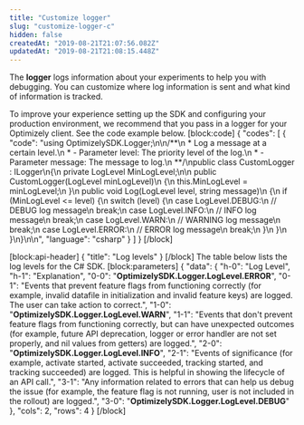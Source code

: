 ```yaml
---
title: "Customize logger"
slug: "customize-logger-c"
hidden: false
createdAt: "2019-08-21T21:07:56.082Z"
updatedAt: "2019-08-21T21:08:15.448Z"
---
```

The **logger** logs information about your experiments to help you with debugging. You can customize where log information is sent and what kind of information is tracked.

To improve your experience setting up the SDK and configuring your production environment, we recommend that you pass in a logger for your Optimizely client. See the code example below. 
[block:code]
{
  "codes": [
    {
      "code": "using OptimizelySDK.Logger;\n\n/**\n * Log a message at a certain level.\n * - Parameter level: The priority level of the log.\n * - Parameter message: The message to log.\n **/\npublic class CustomLogger : ILogger\n{\n    private LogLevel MinLogLevel;\n\n    public CustomLogger(LogLevel minLogLevel)\n    {\n        this.MinLogLevel = minLogLevel;\n    }\n    public void Log(LogLevel level, string message)\n    {\n        if (MinLogLevel <= level) {\n            switch (level) {\n                case LogLevel.DEBUG:\n                    // DEBUG log message\n                    break;\n                case LogLevel.INFO:\n                    // INFO log message\n                    break;\n                case LogLevel.WARN:\n                    // WARNING log message\n                    break;\n                case LogLevel.ERROR:\n                    // ERROR log message\n                    break;\n            }\n        }\n    }\n}\n\n",
      "language": "csharp"
    }
  ]
}
[/block]

[block:api-header]
{
  "title": "Log levels"
}
[/block]
The table below lists the log levels for the C# SDK.
[block:parameters]
{
  "data": {
    "h-0": "Log Level",
    "h-1": "Explanation",
    "0-0": "**OptimizelySDK.Logger.LogLevel.ERROR**",
    "0-1": "Events that prevent feature flags from functioning correctly (for example, invalid datafile in initialization and invalid feature keys) are logged. The user can take action to correct.",
    "1-0": "**OptimizelySDK.Logger.LogLevel.WARN**",
    "1-1": "Events that don't prevent feature flags from functioning correctly, but can have unexpected outcomes (for example, future API deprecation, logger or error handler are not set properly, and nil values from getters) are logged.",
    "2-0": "**OptimizelySDK.Logger.LogLevel.INFO**",
    "2-1": "Events of significance (for example, activate started, activate succeeded, tracking started, and tracking succeeded) are logged. This is helpful in showing the lifecycle of an API call.",
    "3-1": "Any information related to errors that can help us debug the issue (for example, the feature flag is not running, user is not included in the rollout) are logged.",
    "3-0": "**OptimizelySDK.Logger.LogLevel.DEBUG**"
  },
  "cols": 2,
  "rows": 4
}
[/block]